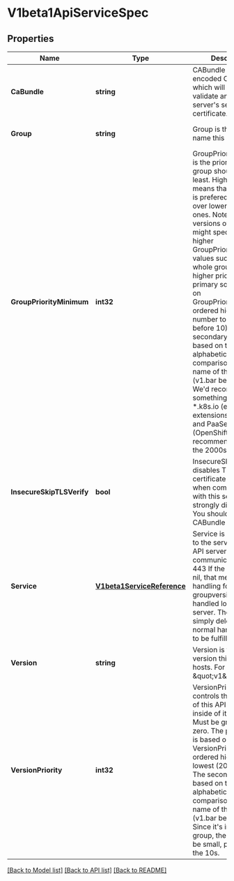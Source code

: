 # V1beta1ApiServiceSpec

## Properties
Name | Type | Description | Notes
------------ | ------------- | ------------- | -------------
**CaBundle** | **string** | CABundle is a PEM encoded CA bundle which will be used to validate an API server&#39;s serving certificate. | [default to null]
**Group** | **string** | Group is the API group name this server hosts | [optional] [default to null]
**GroupPriorityMinimum** | **int32** | GroupPriorityMininum is the priority this group should have at least. Higher priority means that the group is prefered by clients over lower priority ones. Note that other versions of this group might specify even higher GroupPriorityMininum values such that the whole group gets a higher priority. The primary sort is based on GroupPriorityMinimum, ordered highest number to lowest (20 before 10). The secondary sort is based on the alphabetical comparison of the name of the object.  (v1.bar before v1.foo) We&#39;d recommend something like: *.k8s.io (except extensions) at 18000 and PaaSes (OpenShift, Deis) are recommended to be in the 2000s | [default to null]
**InsecureSkipTLSVerify** | **bool** | InsecureSkipTLSVerify disables TLS certificate verification when communicating with this server. This is strongly discouraged.  You should use the CABundle instead. | [optional] [default to null]
**Service** | [**V1beta1ServiceReference**](v1beta1.ServiceReference.md) | Service is a reference to the service for this API server.  It must communicate on port 443 If the Service is nil, that means the handling for the API groupversion is handled locally on this server. The call will simply delegate to the normal handler chain to be fulfilled. | [default to null]
**Version** | **string** | Version is the API version this server hosts.  For example, \&quot;v1\&quot; | [optional] [default to null]
**VersionPriority** | **int32** | VersionPriority controls the ordering of this API version inside of its group.  Must be greater than zero. The primary sort is based on VersionPriority, ordered highest to lowest (20 before 10). The secondary sort is based on the alphabetical comparison of the name of the object.  (v1.bar before v1.foo) Since it&#39;s inside of a group, the number can be small, probably in the 10s. | [default to null]

[[Back to Model list]](../README.md#documentation-for-models) [[Back to API list]](../README.md#documentation-for-api-endpoints) [[Back to README]](../README.md)


